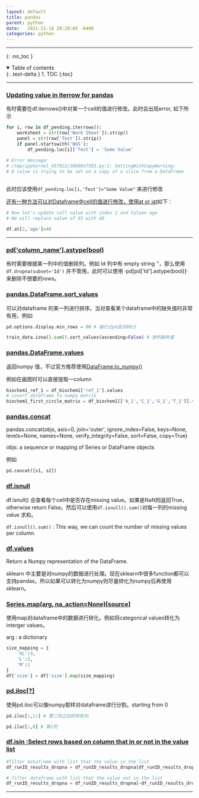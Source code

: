 ```yaml
---
layout: default
title: pandas
parent: python
date:   2021-11-10 20:28:05 -0400
categories: python
---
```



---
{: .no_toc }

<details open markdown="block">
  <summary>
    Table of contents
  </summary>
  {: .text-delta }
1. TOC
{:toc}
</details>

---

### [Updating value in iterrow for pandas](https://stackoverflow.com/questions/25478528/updating-value-in-iterrow-for-pandas)

有时需要在df.iterrows()中对某一个cell的值进行修改。此时会出现error, 如下所示

```python
for i, row in df_pending.iterrows():
    worksheet = str(row['Work Sheet']).strip()
    panel = str(row['Test']).strip()
    if panel.startswith('NGS'):
        df_pending.loc[i]['Test'] = 'Some Value'

# Error message:
# /tmp/ipykernel_457822/3880957583.py:1: SettingWithCopyWarning: 
# A value is trying to be set on a copy of a slice from a DataFrame
        
```

此时应该使用`df_pending.loc[i,'Test']="Some Value"` 来进行修改

[还有一种方法可以对Dataframe中cell的值进行修改，使用at or iat](https://re-thought.com/how-to-change-or-update-a-cell-value-in-python-pandas-dataframe/)如下：

```python
# Now let's update cell value with index 2 and Column age
# We will replace value of 45 with 40

df.at[2,'age']=40

```

---

### [pd['column_name'].astype(bool)](https://stackoverflow.com/questions/29314033/drop-rows-containing-empty-cells-from-a-pandas-dataframe)

有时需要根据某一列中的值删除列。例如 Id 列中有 empty string ‘’，那么使用 `df.dropna(subset='Id')` 并不管用，此时可以使用 ·pd[pd['Id'].astype(bool)]· 来删除不想要的rows。

### [pandas.DataFrame.sort_values](https://pandas.pydata.org/docs/reference/api/pandas.DataFrame.sort_values.html)

可以对dataframe 的某一列进行排序。当对查看某个dataframe中的缺失值时非常有用，例如:
```python
pd.options.display.min_rows = 80 # 强行让pd显示80行

train_data.isna().sum().sort_values(ascending=False) # 排列缺失值

```

### [pandas.DataFrame.values](https://pandas.pydata.org/docs/reference/api/pandas.DataFrame.values.html)

返回numpy 值，不过官方推荐使用[DataFrame.to_numpy()](https://pandas.pydata.org/docs/reference/api/pandas.DataFrame.to_numpy.html#pandas.DataFrame.to_numpy)

例如在画图时可以直接提取一column 

```python
biochem1_ref_1 = df_biochem1['ref_1'].values
# covert dataframe to numpy matrix
biochem1_first_circle_matrix = df_biochem1[['A_1','C_1','G_1','T_1']].to_numpy()
```

### [pandas.concat](https://pandas.pydata.org/pandas-docs/stable/reference/api/pandas.concat.html)

pandas.concat(objs, axis=0, join='outer', ignore_index=False, keys=None, levels=None, names=None, verify_integrity=False, sort=False, copy=True)

objs: a sequence or mapping of Series or DataFrame objects

例如
```python
pd.concat([s1, s2])
```

### [df.isnull](https://pandas.pydata.org/docs/reference/api/pandas.DataFrame.isnull.html)

df.isnull() 会查看每个cell中是否存在missing value。如果是NaN则返回True，otherwise return False。然后可以使用`df.isnull().sum()`对每一列的missing value 求和。

`df.isnull().sum()` : This way, we can count the number of missing values per column.

### [df.values](https://pandas.pydata.org/docs/reference/api/pandas.DataFrame.values.html)

Return a Numpy representation of the DataFrame.

sklearn 中主要是对numpy的数据进行处理。现在sklearn中很多function都可以支持pandas。所以如果可以转化为numpy则尽量转化为numpy后再使用sklearn。

### [Series.map(arg, na_action=None)[source]](https://pandas.pydata.org/docs/reference/api/pandas.Series.map.html)

使用map对dataframe中的数据进行转化。例如将categorical values转化为interger values。

arg : a dictionary 

```python
size_mapping = {
    'XL':3,
    'L':2,
    'M':1
}
df['size'] = df['size'].map(size_mapping)
```

### [pd.iloc[?]](https://pandas.pydata.org/docs/reference/api/pandas.DataFrame.iloc.html)

使用pd.iloc可以像numpy那样对dataframe进行分割。starting from 0

```python
pd.iloc[:,1:] # 第二列之后的所有列

pd.iloc[:,0] # 第1列
```

### [df.isin :Select rows based on column that in or not in the value list](https://www.codegrepper.com/code-examples/python/pandas+dataframe+select+rows+not+in+list)

```python
#filter dataframe with list that the value in the list
df_runID_results_dropna = df_runID_results_dropna[df_runID_results_dropna['idType'].str.upper().isin(check_idTypes)] # check_idTypes is a list like['A','B','C']

# filter dataframe with list that the value not in the list
df_runID_results_dropna = df_runID_results_dropna[~df_runID_results_dropna['caseNo'].str.upper().isin(remove_caseNo)]
```

---

